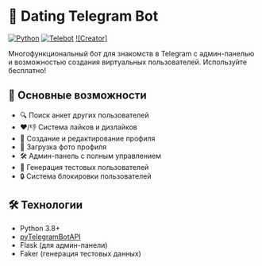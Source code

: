 # 💖 Dating Telegram Bot

[![Python](https://img.shields.io/badge/Python-3.8+-blue.svg)](https://www.python.org/downloads/)
[![Telebot](https://img.shields.io/badge/Telebot-4.12.0-green.svg)](https://github.com/eternnoir/pyTelegramBotAPI)
[![Creator]](https://github.com/LikeProgramChel)

Многофункциональный бот для знакомств в Telegram с админ-панелью и возможностью создания виртуальных пользователей.
Используйте бесплатно!
## 🌟 Основные возможности

- 🔍 Поиск анкет других пользователей
- ❤️/👎 Система лайков и дизлайков
- 👤 Создание и редактирование профиля
- 📸 Загрузка фото профиля
- 🛠 Админ-панель с полным управлением
- 🤖 Генерация тестовых пользователей
- 🔒 Система блокировки пользователей

## 🛠 Технологии

- Python 3.8+
- [pyTelegramBotAPI](https://github.com/eternnoir/pyTelegramBotAPI)
- Flask (для админ-панели)
- Faker (генерация тестовых данных)



